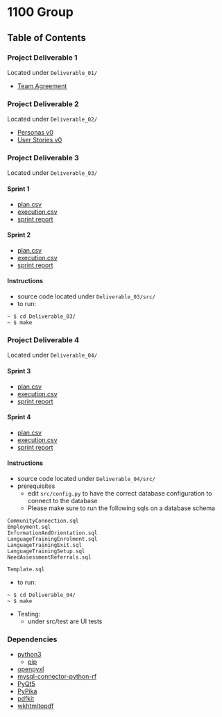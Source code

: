 # 1100 Group

## Table of Contents

### Project Deliverable 1
Located under `Deliverable_01/`
 - [Team Agreement](https://github.com/CSCC01/Team12/blob/master/Deliverable_01/C01_Team_Agreement.pdf)

### Project Deliverable 2
Located under `Deliverable_02/`
 - [Personas v0](https://github.com/CSCC01/Team12/blob/master/Deliverable_02/personas_v0.pdf)
 - [User Stories v0](https://github.com/CSCC01/Team12/blob/master/Deliverable_02/user_stories_v0.pdf)

### Project Deliverable 3
Located under `Deliverable_03/`
#### Sprint 1
 - [plan.csv](https://github.com/CSCC01/Team12/blob/master/Deliverable_03/backlog/sprint01/plan.csv)
 - [execution.csv](https://github.com/CSCC01/Team12/blob/master/Deliverable_03/backlog/sprint01/execution.csv)
 - [sprint report](https://github.com/CSCC01/Team12/blob/master/Deliverable_03/backlog/sprint01/sprint_report_01.pdf)

#### Sprint 2
 - [plan.csv](https://github.com/CSCC01/Team12/blob/master/Deliverable_03/backlog/sprint02/plan.csv)
 - [execution.csv](https://github.com/CSCC01/Team12/blob/master/Deliverable_03/backlog/sprint02/execution.csv)
 - [sprint report](https://github.com/CSCC01/Team12/blob/master/Deliverable_03/backlog/sprint02/sprint_report_02.pdf)

#### Instructions
 - source code located under `Deliverable_03/src/`
 - to run:
```
~ $ cd Deliverable_03/
~ $ make
```

### Project Deliverable 4
Located under `Deliverable_04/`
#### Sprint 3
 - [plan.csv]()
 - [execution.csv]()
 - [sprint report]()

#### Sprint 4
 - [plan.csv]()
 - [execution.csv]()
 - [sprint report]()

#### Instructions
 - source code located under `Deliverable_04/src/`
 - prerequisites
    - edit `src/config.py` to have the correct database configuration to connect to the database
    - Please make sure to run the following sqls on a database schema
```
CommunityConnection.sql
Employment.sql
InformationAndOrientation.sql
LanguageTrainingEnrolment.sql
LanguageTrainingExit.sql
LanguageTrainingSetup.sql
NeedAssessmentReferrals.sql

Template.sql
```

 - to run:
```
~ $ cd Deliverable_04/
~ $ make
```
 - Testing:
    - under src/test are UI tests


### Dependencies
 - [python3](https://www.python.org/)
    - [pip](https://pypi.org/project/pip/)
 - [openpyxl](https://bitbucket.org/openpyxl/openpyxl)
 - [mysql-connector-python-rf](https://dev.mysql.com/doc/connector-python/en/connector-python-installation.html)
 - [PyQt5](https://www.riverbankcomputing.com/software/pyqt/download5)
 - [PyPika](https://pypika.readthedocs.io/en/latest/1_installation.html)
 - [pdfkit](https://github.com/JazzCore/python-pdfkit)
 - [wkhtmltopdf](https://github.com/JazzCore/python-pdfkit)
